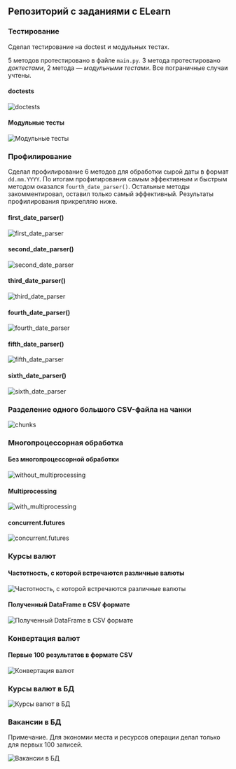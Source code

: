 ## Репозиторий с заданиями с ELearn

### Тестирование

Сделал тестирование на doctest и модульных тестах.

5 методов протестировано в файле `main.py`.
3 метода протестировано _доктестами_, 2 метода ― _модульными тестами_.
Все пограничные случаи учтены.

#### doctests
![doctests](images/image_1.png)

#### Модульные тесты
![Модульные тесты](images/image_2.png)

### Профилирование

Сделал профилирование 6 методов для обработки сырой даты в формат `dd.mm.YYYY`.
По итогам профилирования самым эффективным и быстрым методом оказался `fourth_date_parser()`.
Остальные методы закомментировал, оставил только самый эффективный.
Результаты профилирования прикрепляю ниже.

#### first_date_parser()
![first_date_parser](images/image_3.png)

#### second_date_parser()
![second_date_parser](images/image_4.png)

#### third_date_parser()
![third_date_parser](images/image_5.png)

#### fourth_date_parser()
![fourth_date_parser](images/image_6.png)

#### fifth_date_parser()
![fifth_date_parser](images/image_7.png)

#### sixth_date_parser()
![sixth_date_parser](images/image_8.png)


### Разделение одного большого CSV-файла на чанки
![chunks](images/image_9.png)

### Многопроцессорная обработка

#### Без многопроцессорной обработки
![without_multiprocessing](images/image_10.png)

#### Multiprocessing
![with_multiprocessing](images/image_11.png)

#### concurrent.futures
![concurrent.futures](images/image_12.png)

### Курсы валют

#### Частотность, с которой встречаются различные валюты
![Частотность, с которой встречаются различные валюты](images/image_13.png)

#### Полученный DataFrame в CSV формате 
![Полученный DataFrame в CSV формате](images/image_14.png)

### Конвертация валют

#### Первые 100 результатов в формате CSV

![Конвертация валют](images/image_15.png)

### Курсы валют в БД

![Курсы валют в БД](images/image_16.png)

### Вакансии в БД

Примечание. Для экономии места и ресурсов операции делал только для первых 100 записей.

![Вакансии в БД](images/image_17.png)